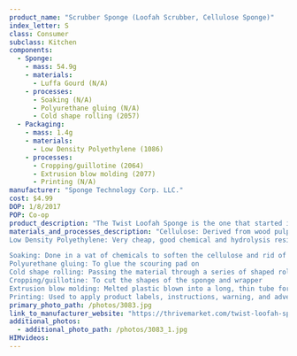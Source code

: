 ```yaml
---
product_name: "Scrubber Sponge (Loofah Scrubber, Cellulose Sponge)"
index_letter: S
class: Consumer
subclass: Kitchen
components:
  - Sponge:
    - mass: 54.9g
    - materials:
      - Luffa Gourd (N/A)
    - processes:
      - Soaking (N/A)
      - Polyurethane gluing (N/A)
      - Cold shape rolling (2057)
  - Packaging:
    - mass: 1.4g
    - materials:
      - Low Density Polyethylene (1086)
    - processes:
      - Cropping/guillotine (2064)
      - Extrusion blow molding (2077)
      - Printing (N/A)
manufacturer: "Sponge Technology Corp. LLC."
cost: $4.99
DOP: 1/8/2017
POP: Co-op
product_description: "The Twist Loofah Sponge is the one that started it all. Artificial colors, plastics and chemical dyes are in your kitchen, like that neon yellow sponge with the bright green scrub side. We have a feeling that's not exactly natural. Our loofah sponge shows its true colors: an unbleached, undyed white cellulose and tan, scrubby loofah. It's totally plant based and compostable, just like the food it cleans up after."
materials_and_processes_description: "Cellulose: Derived from wood pulp, sodium sulphate, and hemp fiber
Low Density Polyethylene: Very cheap, good chemical and hydrolysis resistance, high impact strength at low temperatures, excellent electrical properties, transparent in thin films, good processability 

Soaking: Done in a vat of chemicals to soften the cellulose and rid of impurities
Polyurethane gluing: To glue the scouring pad on 
Cold shape rolling: Passing the material through a series of shaped rolls to press the sheets together
Cropping/guillotine: To cut the shapes of the sponge and wrapper
Extrusion blow molding: Melted plastic blown into a long, thin tube for molding
Printing: Used to apply product labels, instructions, warning, and advertisements"
primary_photo_path: /photos/3083.jpg
link_to_manufacturer_website: "https://thrivemarket.com/twist-loofah-sponge"
additional_photos:
  - additional_photo_path: /photos/3083_1.jpg
HIMvideos:
---
```

